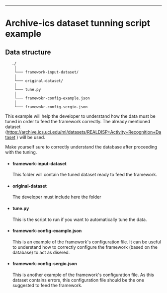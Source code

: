 -----------------------------------------
# Archive-ics dataset tunning script example 

## Data structure


       ./
        │
        └─── framework-input-dataset/
        │   
        └─── original-dataset/
        │   
        └─── tune.py
        │   
        └─── framewokr-config-example.json 
        │   
        └─── framewokr-config-sergio.json 


This example will help the developer to understand how the data must be tuned in order to feed the framework correctly. The already mentioned dataset (https://archive.ics.uci.edu/ml/datasets/REALDISP+Activity+Recognition+Dataset ) will be used.

Make yourself sure to correctly understand the database after proceeding with the tuning.

* #### framework-input-dataset
    This folder will contain the tuned dataset ready to feed the framework.

* #### original-dataset
    The developer must include here the folder 

* #### tune.py
    This is the script to run if you want to automatically tune the data.

* #### framework-config-example.json
    This is an example of the framework's configuration file. It can be useful to understand how to correctly configure the framework (based on the database) to act as disered.

* #### framework-config-sergio.json
    This is another example of the framework's configuration file. As this dataset contains errors, this configuration file should be the one suggested to feed the framework.